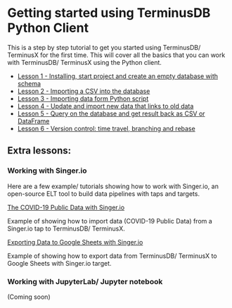 # Getting started using TerminusDB Python Client

This is a step by step tutorial to get you started using TerminusDB/ TerminusX for the first time. This will cover all the basics that you can work with TerminusDB/ TerminusX using the Python client.

- [Lesson 1 - Installing, start project and create an empty database with schema](lesson_1.md)
- [Lesson 2 - Importing a CSV into the database](lesson_2.md)
- [Lesson 3 - Importing data form Python script](lesson_3.md)
- [Lesson 4 - Update and import new data that links to old data](lesson_4.md)
- [Lesson 5 - Query on the database and get result back as CSV or DataFrame](lesson_5.md)
- [Lesson 6 - Version control: time travel, branching and rebase](lesson_6.md)

## Extra lessons:

### Working with Singer.io

Here are a few example/ tutorials showing how to work with Singer.io, an open-source ELT tool to build data pipelines with taps and targets.

[The COVID-19 Public Data with Singer.io](https://github.com/terminusdb/terminusdb-tutorials/tree/master/covid_data/README.md)

Example of showing how to import data (COVID-19 Public Data) from a Singer.io tap to TerminusDB/ TerminusX.

[Exporting Data to Google Sheets with Singer.io](https://github.com/terminusdb/terminusdb-tutorials/tree/master/google_sheets/README.md)

Example of showing how to export data from TerminusDB/ TerminusX to Google Sheets with Singer.io target.


### Working with JupyterLab/ Jupyter notebook
(Coming soon)
